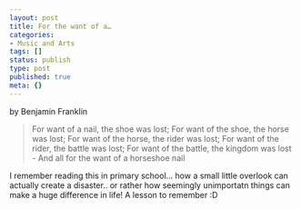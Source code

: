 ```yaml
---
layout: post
title: For the want of a…
categories:
- Music and Arts
tags: []
status: publish
type: post
published: true
meta: {}
---
```

by Benjamin Franklin

>  

> For want of a nail, the shoe was lost; For want of the shoe, the horse was lost; For want of the horse, the rider was lost; For want of the rider, the battle was lost; For want of the battle, the kingdom was lost - And all for the want of a horseshoe nail

I remember reading this in primary school... how a small little overlook can actually create a disaster.. or rather how seemingly unimportatn things can make a huge difference in life! A lesson to remember :D
